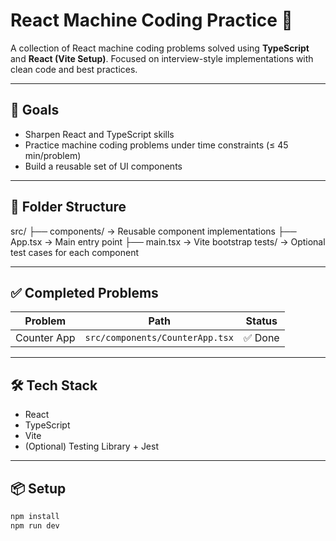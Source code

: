 # React Machine Coding Practice 🚀

A collection of React machine coding problems solved using **TypeScript** and **React (Vite Setup)**. Focused on interview-style implementations with clean code and best practices.

---

## 🧠 Goals

- Sharpen React and TypeScript skills
- Practice machine coding problems under time constraints (≤ 45 min/problem)
- Build a reusable set of UI components

---

## 📁 Folder Structure


src/
├── components/ → Reusable component implementations
├── App.tsx → Main entry point
├── main.tsx → Vite bootstrap
tests/ → Optional test cases for each component



---

## ✅ Completed Problems

| Problem          | Path                            | Status |
|------------------|----------------------------------|--------|
| Counter App       | `src/components/CounterApp.tsx` | ✅ Done |

---

## 🛠️ Tech Stack

- React
- TypeScript
- Vite
- (Optional) Testing Library + Jest

---

## 📦 Setup

```bash
npm install
npm run dev
